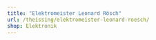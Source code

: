 ```yaml
---
title: "Elektromeister Leonard Rösch"
url: /theissing/elektromeister-leonard-roesch/
shop: Elektronik
---
```

